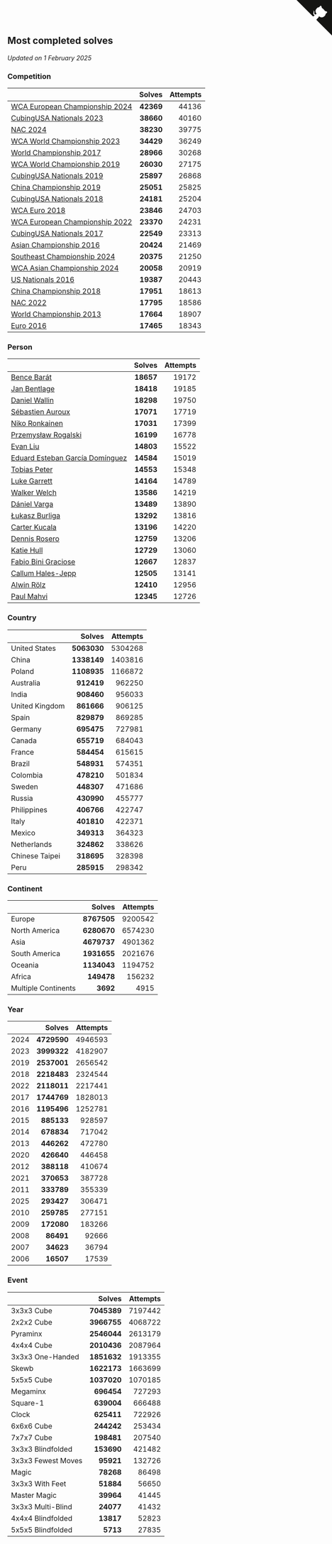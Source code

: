 ## Most completed solves

*Updated on  1 February 2025*


### Competition

|  | Solves | Attempts |
| :--- | ---: | ---: |
| [WCA European Championship 2024](https://www.worldcubeassociation.org/competitions/Euro2024) | **42369** | 44136 |
| [CubingUSA Nationals 2023](https://www.worldcubeassociation.org/competitions/CubingUSANationals2023) | **38660** | 40160 |
| [NAC 2024](https://www.worldcubeassociation.org/competitions/NAC2024) | **38230** | 39775 |
| [WCA World Championship 2023](https://www.worldcubeassociation.org/competitions/WC2023) | **34429** | 36249 |
| [World Championship 2017](https://www.worldcubeassociation.org/competitions/WC2017) | **28966** | 30268 |
| [WCA World Championship 2019](https://www.worldcubeassociation.org/competitions/WC2019) | **26030** | 27175 |
| [CubingUSA Nationals 2019](https://www.worldcubeassociation.org/competitions/CubingUSANationals2019) | **25897** | 26868 |
| [China Championship 2019](https://www.worldcubeassociation.org/competitions/ChinaChampionship2019) | **25051** | 25825 |
| [CubingUSA Nationals 2018](https://www.worldcubeassociation.org/competitions/CubingUSANationals2018) | **24181** | 25204 |
| [WCA Euro 2018](https://www.worldcubeassociation.org/competitions/Euro2018) | **23846** | 24703 |
| [WCA European Championship 2022](https://www.worldcubeassociation.org/competitions/Euro2022) | **23370** | 24231 |
| [CubingUSA Nationals 2017](https://www.worldcubeassociation.org/competitions/CubingUSANationals2017) | **22549** | 23313 |
| [Asian Championship 2016](https://www.worldcubeassociation.org/competitions/AsianChampionship2016) | **20424** | 21469 |
| [Southeast Championship 2024](https://www.worldcubeassociation.org/competitions/SoutheastChampionship2024) | **20375** | 21250 |
| [WCA Asian Championship 2024](https://www.worldcubeassociation.org/competitions/RubiksWCAAsianChampionship2024) | **20058** | 20919 |
| [US Nationals 2016](https://www.worldcubeassociation.org/competitions/USNationals2016) | **19387** | 20443 |
| [China Championship 2018](https://www.worldcubeassociation.org/competitions/ChinaChampionship2018) | **17951** | 18613 |
| [NAC 2022](https://www.worldcubeassociation.org/competitions/NAC2022) | **17795** | 18586 |
| [World Championship 2013](https://www.worldcubeassociation.org/competitions/WC2013) | **17664** | 18907 |
| [Euro 2016](https://www.worldcubeassociation.org/competitions/Euro2016) | **17465** | 18343 |

### Person

|  | Solves | Attempts |
| :--- | ---: | ---: |
| [Bence Barát](https://www.worldcubeassociation.org/persons/2008BARA01) | **18657** | 19172 |
| [Jan Bentlage](https://www.worldcubeassociation.org/persons/2010BENT01) | **18418** | 19185 |
| [Daniel Wallin](https://www.worldcubeassociation.org/persons/2013WALL03) | **18298** | 19750 |
| [Sébastien Auroux](https://www.worldcubeassociation.org/persons/2008AURO01) | **17071** | 17719 |
| [Niko Ronkainen](https://www.worldcubeassociation.org/persons/2010RONK01) | **17031** | 17399 |
| [Przemysław Rogalski](https://www.worldcubeassociation.org/persons/2013ROGA02) | **16199** | 16778 |
| [Evan Liu](https://www.worldcubeassociation.org/persons/2009LIUE01) | **14803** | 15522 |
| [Eduard Esteban García Domínguez](https://www.worldcubeassociation.org/persons/2011EDUA01) | **14584** | 15019 |
| [Tobias Peter](https://www.worldcubeassociation.org/persons/2014PETE03) | **14553** | 15348 |
| [Luke Garrett](https://www.worldcubeassociation.org/persons/2017GARR05) | **14164** | 14789 |
| [Walker Welch](https://www.worldcubeassociation.org/persons/2011WELC01) | **13586** | 14219 |
| [Dániel Varga](https://www.worldcubeassociation.org/persons/2008VARG01) | **13489** | 13890 |
| [Łukasz Burliga](https://www.worldcubeassociation.org/persons/2013BURL01) | **13292** | 13816 |
| [Carter Kucala](https://www.worldcubeassociation.org/persons/2015KUCA01) | **13196** | 14220 |
| [Dennis Rosero](https://www.worldcubeassociation.org/persons/2010ROSE03) | **12759** | 13206 |
| [Katie Hull](https://www.worldcubeassociation.org/persons/2010HULL01) | **12729** | 13060 |
| [Fabio Bini Graciose](https://www.worldcubeassociation.org/persons/2010GRAC02) | **12667** | 12837 |
| [Callum Hales-Jepp](https://www.worldcubeassociation.org/persons/2012HALE01) | **12505** | 13141 |
| [Alwin Rölz](https://www.worldcubeassociation.org/persons/2016ROLZ01) | **12410** | 12956 |
| [Paul Mahvi](https://www.worldcubeassociation.org/persons/2012MAHV01) | **12345** | 12726 |

### Country

|  | Solves | Attempts |
| :--- | ---: | ---: |
| United States | **5063030** | 5304268 |
| China | **1338149** | 1403816 |
| Poland | **1108935** | 1166872 |
| Australia | **912419** | 962250 |
| India | **908460** | 956033 |
| United Kingdom | **861666** | 906125 |
| Spain | **829879** | 869285 |
| Germany | **695475** | 727981 |
| Canada | **655719** | 684043 |
| France | **584454** | 615615 |
| Brazil | **548931** | 574351 |
| Colombia | **478210** | 501834 |
| Sweden | **448307** | 471686 |
| Russia | **430990** | 455777 |
| Philippines | **406766** | 422747 |
| Italy | **401810** | 422371 |
| Mexico | **349313** | 364323 |
| Netherlands | **324862** | 338626 |
| Chinese Taipei | **318695** | 328398 |
| Peru | **285915** | 298342 |

### Continent

|  | Solves | Attempts |
| :--- | ---: | ---: |
| Europe | **8767505** | 9200542 |
| North America | **6280670** | 6574230 |
| Asia | **4679737** | 4901362 |
| South America | **1931655** | 2021676 |
| Oceania | **1134043** | 1194752 |
| Africa | **149478** | 156232 |
| Multiple Continents | **3692** | 4915 |

### Year

|  | Solves | Attempts |
| :--- | ---: | ---: |
| 2024 | **4729590** | 4946593 |
| 2023 | **3999322** | 4182907 |
| 2019 | **2537001** | 2656542 |
| 2018 | **2218483** | 2324544 |
| 2022 | **2118011** | 2217441 |
| 2017 | **1744769** | 1828013 |
| 2016 | **1195496** | 1252781 |
| 2015 | **885133** | 928597 |
| 2014 | **678834** | 717042 |
| 2013 | **446262** | 472780 |
| 2020 | **426640** | 446458 |
| 2012 | **388118** | 410674 |
| 2021 | **370653** | 387728 |
| 2011 | **333789** | 355339 |
| 2025 | **293427** | 306471 |
| 2010 | **259785** | 277151 |
| 2009 | **172080** | 183266 |
| 2008 | **86491** | 92666 |
| 2007 | **34623** | 36794 |
| 2006 | **16507** | 17539 |

### Event

|  | Solves | Attempts |
| :--- | ---: | ---: |
| 3x3x3 Cube | **7045389** | 7197442 |
| 2x2x2 Cube | **3966755** | 4068722 |
| Pyraminx | **2546044** | 2613179 |
| 4x4x4 Cube | **2010436** | 2087964 |
| 3x3x3 One-Handed | **1851632** | 1913355 |
| Skewb | **1622173** | 1663699 |
| 5x5x5 Cube | **1037020** | 1070185 |
| Megaminx | **696454** | 727293 |
| Square-1 | **639004** | 666488 |
| Clock | **625411** | 722926 |
| 6x6x6 Cube | **244242** | 253434 |
| 7x7x7 Cube | **198481** | 207540 |
| 3x3x3 Blindfolded | **153690** | 421482 |
| 3x3x3 Fewest Moves | **95921** | 132726 |
| Magic | **78268** | 86498 |
| 3x3x3 With Feet | **51884** | 56650 |
| Master Magic | **39964** | 41445 |
| 3x3x3 Multi-Blind | **24077** | 41432 |
| 4x4x4 Blindfolded | **13817** | 52823 |
| 5x5x5 Blindfolded | **5713** | 27835 |


<a href="https://github.com/jonatanklosko/wca_statistics" class="github-corner" aria-label="View source on Github"><svg width="80" height="80" viewBox="0 0 250 250" style="fill:#151513; color:#fff; position: absolute; top: 0; border: 0; right: 0;" aria-hidden="true"><path d="M0,0 L115,115 L130,115 L142,142 L250,250 L250,0 Z"></path><path d="M128.3,109.0 C113.8,99.7 119.0,89.6 119.0,89.6 C122.0,82.7 120.5,78.6 120.5,78.6 C119.2,72.0 123.4,76.3 123.4,76.3 C127.3,80.9 125.5,87.3 125.5,87.3 C122.9,97.6 130.6,101.9 134.4,103.2" fill="currentColor" style="transform-origin: 130px 106px;" class="octo-arm"></path><path d="M115.0,115.0 C114.9,115.1 118.7,116.5 119.8,115.4 L133.7,101.6 C136.9,99.2 139.9,98.4 142.2,98.6 C133.8,88.0 127.5,74.4 143.8,58.0 C148.5,53.4 154.0,51.2 159.7,51.0 C160.3,49.4 163.2,43.6 171.4,40.1 C171.4,40.1 176.1,42.5 178.8,56.2 C183.1,58.6 187.2,61.8 190.9,65.4 C194.5,69.0 197.7,73.2 200.1,77.6 C213.8,80.2 216.3,84.9 216.3,84.9 C212.7,93.1 206.9,96.0 205.4,96.6 C205.1,102.4 203.0,107.8 198.3,112.5 C181.9,128.9 168.3,122.5 157.7,114.1 C157.9,116.9 156.7,120.9 152.7,124.9 L141.0,136.5 C139.8,137.7 141.6,141.9 141.8,141.8 Z" fill="currentColor" class="octo-body"></path></svg></a><style>.github-corner:hover .octo-arm{animation:octocat-wave 560ms ease-in-out}@keyframes octocat-wave{0%,100%{transform:rotate(0)}20%,60%{transform:rotate(-25deg)}40%,80%{transform:rotate(10deg)}}@media (max-width:500px){.github-corner:hover .octo-arm{animation:none}.github-corner .octo-arm{animation:octocat-wave 560ms ease-in-out}}</style>
